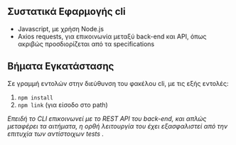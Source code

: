 ## Συστατικά Εφαρμογής cli
* Javascript, με χρήση Node.js
* Axios requests, για επικοινωνία μεταξύ back-end και API, όπως ακριβώς προσδιορίζεται από τα specifications

## Βήματα Εγκατάστασης
Σε γραμμή εντολών στην διεύθυνση του φακέλου cli, με τις εξής εντολές:
1. `npm install`
2. `npm link` (για είσοδο στο path)


_Επειδή το CLI επικοινωνεί με το REST API του back-end, και απλώς μεταφέρει τα αιτήματα, η ορθή λειτουργία του έχει εξασφαλιστεί από την επιτυχία των αντίστοιχων tests ._

